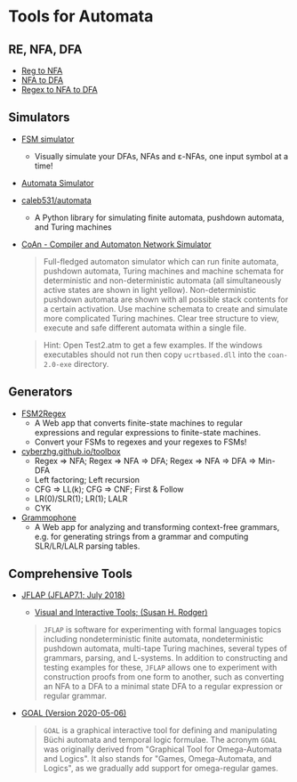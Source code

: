 # Tools for Automata

## RE, NFA, DFA

- [Reg to NFA](https://calculator.pisqre.com/regex-to-nfa)
- [NFA to DFA](https://calculator.pisqre.com/nfa-to-dfa)
- [Regex to NFA to DFA](https://calculator.pisqre.com/regex-nfa-dfa)

## Simulators
- [FSM simulator](http://ivanzuzak.info/noam/webapps/fsm_simulator/)
  - Visually simulate your DFAs, NFAs and ε-NFAs, one input symbol at a time!

- [Automata Simulator](https://automatonsimulator.com/)

- [caleb531/automata](https://github.com/caleb531/automata)
  - A Python library for simulating finite automata, pushdown automata, and Turing machines

- [CoAn - Compiler and Automaton Network Simulator](https://www.elstel.org/coan/index.html.en)
  > Full-fledged automaton simulator which can run finite automata, pushdown automata,
  Turing machines and machine schemata for deterministic and non-deterministic automata
  (all simultaneously active states are shown in light yellow).
  Non-deterministic pushdown automata are shown with all possible stack contents
  for a certain activation.
  Use machine schemata to create and simulate more complicated Turing machines.
  Clear tree structure to view, execute and safe different automata within a single file.

  > Hint: Open Test2.atm to get a few examples. If the windows executables should not run then copy `ucrtbased.dll` into the `coan-2.0-exe` directory.

## Generators

- [FSM2Regex](http://ivanzuzak.info/noam/webapps/fsm2regex/)
  - A Web app that converts finite-state machines to regular expressions and regular expressions to finite-state machines.
  - Convert your FSMs to regexes and your regexes to FSMs!
- [cyberzhg.github.io/toolbox](https://cyberzhg.github.io/toolbox/)
  - Regex => NFA; Regex => NFA => DFA; Regex => NFA => DFA => Min-DFA
  - Left factoring; Left recursion
  - CFG => LL(k); CFG => CNF; First & Follow
  - LR(0)/SLR(1); LR(1); LALR
  - CYK
- [Grammophone](https://mdaines.github.io/grammophone/#)
  - A Web app for analyzing and transforming context-free grammars, e.g. for generating strings from a grammar and computing SLR/LR/LALR parsing tables.

## Comprehensive Tools
- [JFLAP (JFLAP7.1; July 2018)](http://www.jflap.org/)
  - [Visual and Interactive Tools; (Susan H. Rodger)](https://users.cs.duke.edu/~rodger/tools/tools.html)
  > `JFLAP` is software for experimenting with formal languages topics
  including nondeterministic finite automata, nondeterministic pushdown automata,
  multi-tape Turing machines, several types of grammars, parsing, and L-systems.
  In addition to constructing and testing examples for these,
  `JFLAP` allows one to experiment with construction proofs from one form to another,
  such as converting an NFA to a DFA to a minimal state DFA to a regular expression
  or regular grammar.

- [GOAL (Version 2020-05-06)](http://goal.im.ntu.edu.tw/wiki/doku.php)
  > `GOAL` is a graphical interactive tool for
  defining and manipulating Büchi automata and temporal logic formulae.
  The acronym `GOAL` was originally derived from "Graphical Tool
  for Omega-Automata and Logics".
  It also stands for "Games, Omega-Automata, and Logics",
  as we gradually add support for omega-regular games.
